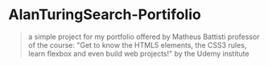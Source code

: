 # AlanTuringSearch-Portifolio
> a simple project for my portfolio offered by Matheus Battisti professor of the course: 
"Get to know the HTML5 elements, the CSS3 rules, learn flexbox and even build web projects!"
by the Udemy institute
